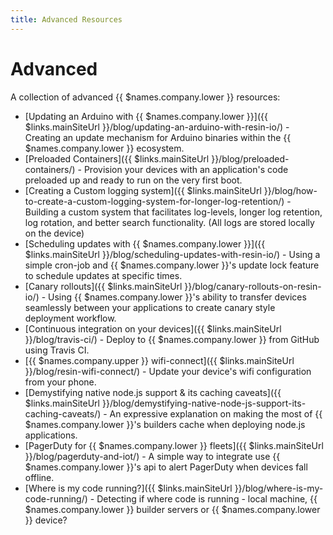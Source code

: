 ```yaml
---
title: Advanced Resources
---
```


# Advanced
A collection of advanced {{ $names.company.lower }} resources:

* [Updating an Arduino with {{ $names.company.lower }}]({{ $links.mainSiteUrl }}/blog/updating-an-arduino-with-resin-io/) - Creating an update mechanism for Arduino binaries within the {{ $names.company.lower }} ecosystem.
* [Preloaded Containers]({{ $links.mainSiteUrl }}/blog/preloaded-containers/) - Provision your devices with an application's code preloaded up and ready to run on the very first boot.
* [Creating a Custom logging system]({{ $links.mainSiteUrl }}/blog/how-to-create-a-custom-logging-system-for-longer-log-retention/) - Building a custom system that facilitates log-levels, longer log retention, log rotation, and better search functionality. (All logs are stored locally on the device)
* [Scheduling updates with {{ $names.company.lower }}]({{ $links.mainSiteUrl }}/blog/scheduling-updates-with-resin-io/) - Using a simple cron-job and {{ $names.company.lower }}'s update lock feature to schedule updates at specific times.
* [Canary rollouts]({{ $links.mainSiteUrl }}/blog/canary-rollouts-on-resin-io/) - Using {{ $names.company.lower }}'s ability to transfer devices seamlessly between your applications to create canary style deployment workflow.
* [Continuous integration on your devices]({{ $links.mainSiteUrl }}/blog/travis-ci/) - Deploy to {{ $names.company.lower }} from GitHub using Travis CI.
* [{{ $names.company.upper }} wifi-connect]({{ $links.mainSiteUrl }}/blog/resin-wifi-connect/) - Update your device's wifi configuration from your phone.
* [Demystifying native node.js support & its caching caveats]({{ $links.mainSiteUrl }}/blog/demystifying-native-node-js-support-its-caching-caveats/) - An expressive explanation on making the most of {{ $names.company.lower }}'s builders cache when deploying node.js applications.
* [PagerDuty for {{ $names.company.lower }} fleets]({{ $links.mainSiteUrl }}/blog/pagerduty-and-iot/) - A simple way to integrate use {{ $names.company.lower }}'s api to alert PagerDuty when devices fall offline.
* [Where is my code running?]({{ $links.mainSiteUrl }}/blog/where-is-my-code-running/) - Detecting if where code is running - local machine, {{ $names.company.lower }} builder servers or {{ $names.company.lower }} device?
